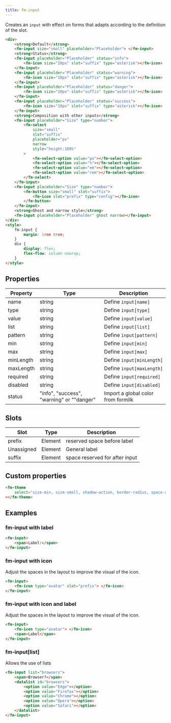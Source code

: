 ```yaml
---
title: fm-input
---
```


Creates an `input` with effect on forms that adapts according to the definition of the slot.

```html preview
<div>
    <strong>Default</strong>
    <fm-input size="small" placeholder="Placeholder"> </fm-input>
    <strong>Status</strong>
    <fm-input placeholder="Placeholder" status="info">
        <fm-icon size="10px" slot="suffix" type="asterisk"></fm-icon>
    </fm-input>
    <fm-input placeholder="Placeholder" status="warning">
        <fm-icon size="10px" slot="suffix" type="asterisk"></fm-icon>
    </fm-input>
    <fm-input placeholder="Placeholder" status="danger">
        <fm-icon size="10px" slot="suffix" type="asterisk"></fm-icon>
    </fm-input>
    <fm-input placeholder="Placeholder" status="success">
        <fm-icon size="10px" slot="suffix" type="asterisk"></fm-icon>
    </fm-input>
    <strong>Composition with other inputs</strong>
    <fm-input placeholder="Size" type="number">
        <fm-select
            size="small"
            slot="suffix"
            placeholder="px"
            narrow
            style="height:100%"
        >
            <fm-select-option value="px"></fm-select-option>
            <fm-select-option value="%"></fm-select-option>
            <fm-select-option value="em"></fm-select-option>
            <fm-select-option value="rem"></fm-select-option>
        </fm-select>
    </fm-input>
    <fm-input placeholder="Size" type="number">
        <fm-button size="small" slot="suffix">
            <fm-icon slot="prefix" type="config"></fm-icon>
        </fm-button>
    </fm-input>
    <strong>Ghost and narrow style</strong>
    <fm-input placeholder="Placeholder" ghost narrow></fm-input>
</div>
<style>
    fm-input {
        margin: 1rem 0rem;
    }
    div {
        display: flex;
        flex-flow: column nowrap;
    }
</style>
```

## Properties

| Property  | Type                                      | Description                        |
| --------- | ----------------------------------------- | ---------------------------------- |
| name      | string                                    | Define `input[name]`               |
| type      | string                                    | Define `input[type]`               |
| value     | string                                    | Define `input[value]`              |
| list      | string                                    | Define `input[list]`               |
| pattern   | string                                    | Define `input[pattern]`            |
| min       | string                                    | Define `input[min]`                |
| max       | string                                    | Define `input[max]`                |
| minLength | string                                    | Define `input[minLength]`          |
| maxLength | string                                    | Define `input[maxLength]`          |
| required  | string                                    | Define `input[required]`           |
| disabled  | string                                    | Define `input[disabled]`           |
| status    | "info", "success", "warning" or ""danger" | Import a global color from formilk |

## Slots

| Slot       | Type    | Description                    |
| ---------- | ------- | ------------------------------ |
| prefix     | Element | reserved space before label    |
| Unassigned | Element | General label                  |
| suffix     | Element | space reserved for after input |

## Custom properties

```html inject
<fm-theme
    select="size-min, size-small, shadow-action, border-radius, space-x, space-y, #colors-input, #colors-status"
></fm-theme>
```

## Examples

### fm-input with label

```html preview
<fm-input>
    <span>Label:</span>
</fm-input>
```

### fm-input with icon

Adjust the spaces in the layout to improve the visual of the icon.

```html preview
<fm-input>
    <fm-icon type="avatar" slot="prefix"> </fm-icon>
</fm-input>
```

### fm-input with icon and label

Adjust the spaces in the layout to improve the visual of the icon.

```html preview
<fm-input>
    <fm-icon type="avatar"> </fm-icon>
    <span>Label</span>
</fm-input>
```

### fm-input[list]

Allows the use of lists

```html preview
<fm-input list="browsers">
    <span>Browser?</span>
    <datalist id="browsers">
        <option value="Edge"></option>
        <option value="Firefox"></option>
        <option value="Chrome"></option>
        <option value="Opera"></option>
        <option value="Safari"></option>
    </datalist>
</fm-input>
```
